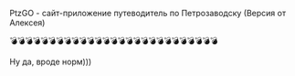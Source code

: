 PtzGO - сайт-приложение путеводитель по Петрозаводску (Версия от Алексея)

💣💣💣💣💣💣💣💣💣💣💣💣💣💣💣💣💣💣💣💣💣💣💣💣💣💣💣

Ну да, вроде норм)))
